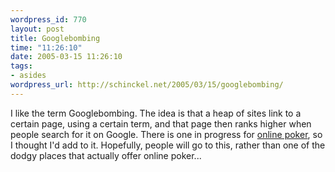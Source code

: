 ```yaml
--- 
wordpress_id: 770
layout: post
title: Googlebombing
time: "11:26:10"
date: 2005-03-15 11:26:10
tags: 
- asides
wordpress_url: http://schinckel.net/2005/03/15/googlebombing/
---
```

I like the term Googlebombing. The idea is that a heap of sites link to a certain page, using a certain term, and that page then ranks higher when people search for it on Google. There is one in progress for [online poker][1], so I thought I'd add to it. Hopefully, people will go to this, rather than one of the dodgy places that actually offer online poker... 

   [1]: http://en.wikipedia.org/wiki/Online_poker

